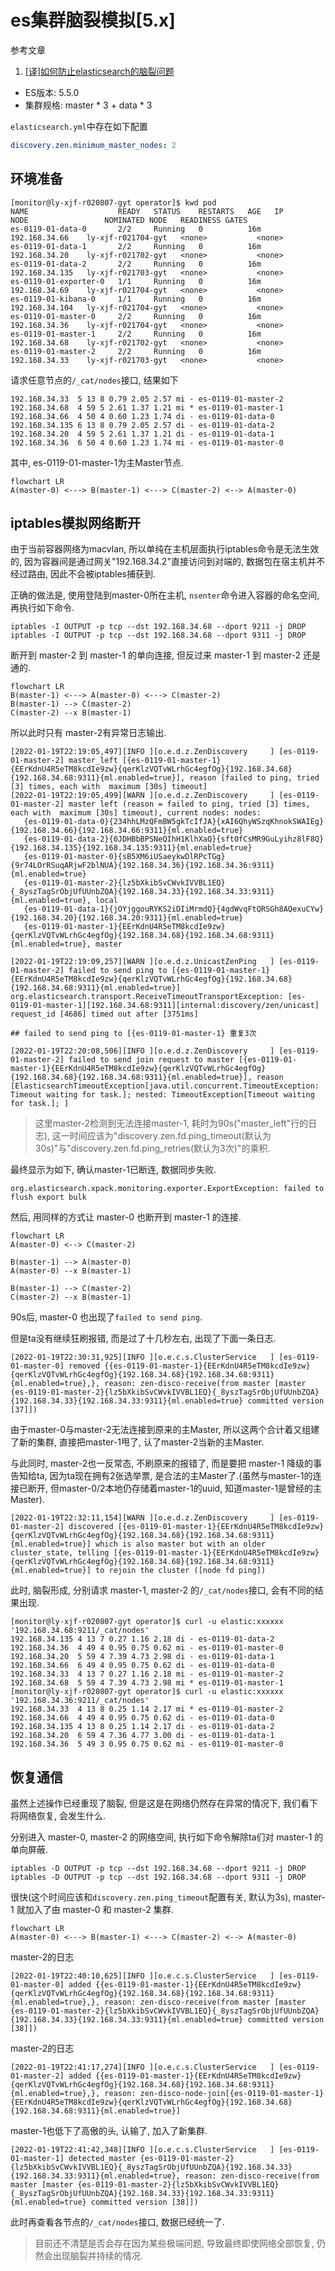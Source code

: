 # es集群脑裂模拟[5.x]

参考文章

1. [[译]如何防止elasticsearch的脑裂问题](https://www.cnblogs.com/zhukunrong/p/5224558.html)

- ES版本: 5.5.0
- 集群规格: master * 3 + data * 3

`elasticsearch.yml`中存在如下配置

```yml
discovery.zen.minimum_master_nodes: 2
```

## 环境准备

```
[monitor@ly-xjf-r020807-gyt operator]$ kwd pod
NAME                    READY   STATUS    RESTARTS   AGE   IP               NODE                 NOMINATED NODE   READINESS GATES
es-0119-01-data-0       2/2     Running   0          16m   192.168.34.66    ly-xjf-r021704-gyt   <none>           <none>
es-0119-01-data-1       2/2     Running   0          16m   192.168.34.20    ly-xjf-r021702-gyt   <none>           <none>
es-0119-01-data-2       2/2     Running   0          16m   192.168.34.135   ly-xjf-r021703-gyt   <none>           <none>
es-0119-01-exporter-0   1/1     Running   0          16m   192.168.34.69    ly-xjf-r021704-gyt   <none>           <none>
es-0119-01-kibana-0     1/1     Running   0          16m   192.168.34.104   ly-xjf-r021704-gyt   <none>           <none>
es-0119-01-master-0     2/2     Running   0          16m   192.168.34.36    ly-xjf-r021704-gyt   <none>           <none>
es-0119-01-master-1     2/2     Running   0          16m   192.168.34.68    ly-xjf-r021702-gyt   <none>           <none>
es-0119-01-master-2     2/2     Running   0          16m   192.168.34.33    ly-xjf-r021703-gyt   <none>           <none>
```

请求任意节点的`/_cat/nodes`接口, 结果如下

```
192.168.34.33  5 13 8 0.79 2.05 2.57 mi - es-0119-01-master-2
192.168.34.68  4 59 5 2.61 1.37 1.21 mi * es-0119-01-master-1
192.168.34.66  4 50 4 0.60 1.23 1.74 di - es-0119-01-data-0
192.168.34.135 6 13 8 0.79 2.05 2.57 di - es-0119-01-data-2
192.168.34.20  4 59 5 2.61 1.37 1.21 di - es-0119-01-data-1
192.168.34.36  6 50 4 0.60 1.23 1.74 mi - es-0119-01-master-0
```

其中, es-0119-01-master-1为主Master节点.

```mermaid
flowchart LR
A(master-0) <---> B(master-1) <---> C(master-2) <--> A(master-0)
```

## iptables模拟网络断开

由于当前容器网络为macvlan, 所以单纯在主机层面执行iptables命令是无法生效的, 因为容器间是通过网关"192.168.34.2"直接访问到对端的, 数据包在宿主机并不经过路由, 因此不会被iptables捕获到.

正确的做法是, 使用登陆到master-0所在主机, `nsenter`命令进入容器的命名空间, 再执行如下命令.

```
iptables -I OUTPUT -p tcp --dst 192.168.34.68 --dport 9211 -j DROP
iptables -I OUTPUT -p tcp --dst 192.168.34.68 --dport 9311 -j DROP
```

断开到 master-2 到 master-1 的单向连接, 但反过来 master-1 到 master-2 还是通的.

```mermaid
flowchart LR
B(master-1) <---> A(master-0) <---> C(master-2)
B(master-1) --> C(master-2)
C(master-2) --x B(master-1)
```

所以此时只有 master-2有异常日志输出.

```
[2022-01-19T22:19:05,497][INFO ][o.e.d.z.ZenDiscovery     ] [es-0119-01-master-2] master_left [{es-0119-01-master-1}{EErKdnU4R5eTM8kcdIe9zw}{qerKlzVQTvWLrhGc4egfOg}{192.168.34.68}{192.168.34.68:9311}{ml.enabled=true}], reason [failed to ping, tried [3] times, each with  maximum [30s] timeout]
[2022-01-19T22:19:05,499][WARN ][o.e.d.z.ZenDiscovery     ] [es-0119-01-master-2] master left (reason = failed to ping, tried [3] times, each with  maximum [30s] timeout), current nodes: nodes:
   {es-0119-01-data-0}{234hhLMzQFmBW5gkTcIfJA}{xAI6QhyWSzqKhnokSWAIEg}{192.168.34.66}{192.168.34.66:9311}{ml.enabled=true}
   {es-0119-01-data-2}{0JDHBbBPSNeQIhH1KlhXaQ}{sft0fCsMR9GuLyihz8lF8Q}{192.168.34.135}{192.168.34.135:9311}{ml.enabled=true}
   {es-0119-01-master-0}{sB5XM6iUSaeykwDlRPcTGg}{9r74LOrRSuqARjwF2blNUA}{192.168.34.36}{192.168.34.36:9311}{ml.enabled=true}
   {es-0119-01-master-2}{lz5bXkibSvCWvkIVVBL1EQ}{_8yszTagSrObjUfUUnbZQA}{192.168.34.33}{192.168.34.33:9311}{ml.enabled=true}, local
   {es-0119-01-data-1}{jOYjggouRYKS2iDIiMrmdQ}{4gdWvqFtQRSGh8AQexuCYw}{192.168.34.20}{192.168.34.20:9311}{ml.enabled=true}
   {es-0119-01-master-1}{EErKdnU4R5eTM8kcdIe9zw}{qerKlzVQTvWLrhGc4egfOg}{192.168.34.68}{192.168.34.68:9311}{ml.enabled=true}, master

[2022-01-19T22:19:09,257][WARN ][o.e.d.z.UnicastZenPing   ] [es-0119-01-master-2] failed to send ping to [{es-0119-01-master-1}{EErKdnU4R5eTM8kcdIe9zw}{qerKlzVQTvWLrhGc4egfOg}{192.168.34.68}{192.168.34.68:9311}{ml.enabled=true}]
org.elasticsearch.transport.ReceiveTimeoutTransportException: [es-0119-01-master-1][192.168.34.68:9311][internal:discovery/zen/unicast] request_id [4686] timed out after [3751ms]

## failed to send ping to [{es-0119-01-master-1} 重复3次

[2022-01-19T22:20:08,506][INFO ][o.e.d.z.ZenDiscovery     ] [es-0119-01-master-2] failed to send join request to master [{es-0119-01-master-1}{EErKdnU4R5eTM8kcdIe9zw}{qerKlzVQTvWLrhGc4egfOg}{192.168.34.68}{192.168.34.68:9311}{ml.enabled=true}], reason [ElasticsearchTimeoutException[java.util.concurrent.TimeoutException: Timeout waiting for task.]; nested: TimeoutException[Timeout waiting for task.]; ]
```

> 这里master-2检测到无法连接master-1, 耗时为90s("master_left"行的日志), 这一时间应该为"discovery.zen.fd.ping_timeout(默认为30s)"与"discovery.zen.fd.ping_retries(默认为3次)"的乘积.

最终显示为如下, 确认master-1已断连, 数据同步失败.

```
org.elasticsearch.xpack.monitoring.exporter.ExportException: failed to flush export bulk
```

然后, 用同样的方式让 master-0 也断开到 master-1 的连接.

```mermaid
flowchart LR
A(master-0) <--> C(master-2)

B(master-1) --> A(master-0)
A(master-0) --x B(master-1)

B(master-1) --> C(master-2)
C(master-2) --x B(master-1)
```

90s后, master-0 也出现了`failed to send ping`.

但是ta没有继续狂刷报错, 而是过了十几秒左右, 出现了下面一条日志.

```
[2022-01-19T22:30:31,925][INFO ][o.e.c.s.ClusterService   ] [es-0119-01-master-0] removed {{es-0119-01-master-1}{EErKdnU4R5eTM8kcdIe9zw}{qerKlzVQTvWLrhGc4egfOg}{192.168.34.68}{192.168.34.68:9311}{ml.enabled=true},}, reason: zen-disco-receive(from master [master {es-0119-01-master-2}{lz5bXkibSvCWvkIVVBL1EQ}{_8yszTagSrObjUfUUnbZQA}{192.168.34.33}{192.168.34.33:9311}{ml.enabled=true} committed version [37]])
```

由于master-0与master-2无法连接到原来的主Master, 所以这两个合计着又组建了新的集群, 直接把master-1甩了, 认了master-2当新的主Master.

与此同时, master-2也一反常态, 不刷原来的报错了, 而是要把 master-1 降级的事告知给ta, 因为ta现在拥有2张选举票, 是合法的主Master了.(虽然与master-1的连接已断开, 但master-0/2本地仍存储着master-1的uuid, 知道master-1是曾经的主Master).

```
[2022-01-19T22:32:11,154][WARN ][o.e.d.z.ZenDiscovery     ] [es-0119-01-master-2] discovered [{es-0119-01-master-1}{EErKdnU4R5eTM8kcdIe9zw}{qerKlzVQTvWLrhGc4egfOg}{192.168.34.68}{192.168.34.68:9311}{ml.enabled=true}] which is also master but with an older cluster_state, telling [{es-0119-01-master-1}{EErKdnU4R5eTM8kcdIe9zw}{qerKlzVQTvWLrhGc4egfOg}{192.168.34.68}{192.168.34.68:9311}{ml.enabled=true}] to rejoin the cluster ([node fd ping])
```

此时, 脑裂形成, 分别请求 master-1, master-2 的`/_cat/nodes`接口, 会有不同的结果出现.

```
[monitor@ly-xjf-r020807-gyt operator]$ curl -u elastic:xxxxxx '192.168.34.68:9211/_cat/nodes'
192.168.34.135 4 13 7 0.27 1.16 2.18 di - es-0119-01-data-2
192.168.34.36  4 49 4 0.95 0.75 0.62 mi - es-0119-01-master-0
192.168.34.20  5 59 4 7.39 4.73 2.98 di - es-0119-01-data-1
192.168.34.66  6 49 4 0.95 0.75 0.62 di - es-0119-01-data-0
192.168.34.33  4 13 7 0.27 1.16 2.18 mi - es-0119-01-master-2
192.168.34.68  5 59 4 7.39 4.73 2.98 mi * es-0119-01-master-1
[monitor@ly-xjf-r020807-gyt operator]$ curl -u elastic:xxxxxx '192.168.34.36:9211/_cat/nodes'
192.168.34.33  4 13 8 0.25 1.14 2.17 mi * es-0119-01-master-2
192.168.34.66  4 49 4 0.95 0.75 0.62 di - es-0119-01-data-0
192.168.34.135 4 13 8 0.25 1.14 2.17 di - es-0119-01-data-2
192.168.34.20  6 59 4 7.36 4.77 3.00 di - es-0119-01-data-1
192.168.34.36  5 49 3 0.95 0.75 0.62 mi - es-0119-01-master-0
```

## 恢复通信

虽然上述操作已经重现了脑裂, 但是这是在网络仍然存在异常的情况下, 我们看下将网络恢复, 会发生什么.

分别进入 master-0, master-2 的网络空间, 执行如下命令解除ta们对 master-1 的单向屏蔽.

```
iptables -D OUTPUT -p tcp --dst 192.168.34.68 --dport 9211 -j DROP
iptables -D OUTPUT -p tcp --dst 192.168.34.68 --dport 9311 -j DROP
```

很快(这个时间应该和`discovery.zen.ping_timeout`配置有关, 默认为3s), master-1 就加入了由 master-0 和 master-2 集群.

```mermaid
flowchart LR
A(master-0) <---> B(master-1) <---> C(master-2) <--> A(master-0)
```

master-2的日志

```
[2022-01-19T22:40:10,625][INFO ][o.e.c.s.ClusterService   ] [es-0119-01-master-0] added {{es-0119-01-master-1}{EErKdnU4R5eTM8kcdIe9zw}{qerKlzVQTvWLrhGc4egfOg}{192.168.34.68}{192.168.34.68:9311}{ml.enabled=true},}, reason: zen-disco-receive(from master [master {es-0119-01-master-2}{lz5bXkibSvCWvkIVVBL1EQ}{_8yszTagSrObjUfUUnbZQA}{192.168.34.33}{192.168.34.33:9311}{ml.enabled=true} committed version [38]])
```

master-2的日志

```
[2022-01-19T22:41:17,274][INFO ][o.e.c.s.ClusterService   ] [es-0119-01-master-2] added {{es-0119-01-master-1}{EErKdnU4R5eTM8kcdIe9zw}{qerKlzVQTvWLrhGc4egfOg}{192.168.34.68}{192.168.34.68:9311}{ml.enabled=true},}, reason: zen-disco-node-join[{es-0119-01-master-1}{EErKdnU4R5eTM8kcdIe9zw}{qerKlzVQTvWLrhGc4egfOg}{192.168.34.68}{192.168.34.68:9311}{ml.enabled=true}]
```

master-1也低下了高傲的头, 认输了, 加入了新集群.

```
[2022-01-19T22:41:42,348][INFO ][o.e.c.s.ClusterService   ] [es-0119-01-master-1] detected_master {es-0119-01-master-2}{lz5bXkibSvCWvkIVVBL1EQ}{_8yszTagSrObjUfUUnbZQA}{192.168.34.33}{192.168.34.33:9311}{ml.enabled=true}, reason: zen-disco-receive(from master [master {es-0119-01-master-2}{lz5bXkibSvCWvkIVVBL1EQ}{_8yszTagSrObjUfUUnbZQA}{192.168.34.33}{192.168.34.33:9311}{ml.enabled=true} committed version [38]])
```

此时再查看各节点的`/_cat/nodes`接口, 数据已经统一了.

> 目前还不清楚是否会存在因为某些极端问题, 导致最终即使网络全部恢复, 仍然会出现脑裂并持续的情况.
